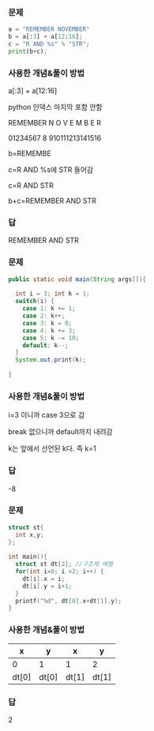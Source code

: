 ### 문제

```python
a = "REMEMBER NOVEMBER"
b = a[:3] + a[12:16];
c = "R AND %s" % "STR";
print(b+c);
```

### 사용한 개념&풀이 방법

a[:3] + a[12:16] 

python 인덱스 마지막 포함 안함

REMEMBER   N O V E  M B E R

01234567  8 910111213141516

b=REMEMBE

c=R AND %s에 STR 들어감

c=R AND STR

b+c=REMEMBER AND STR

### 답

REMEMBER AND STR

### 문제

```java
public static void main(String args[]){
  
  int i = 3; int k = 1; 
  switch(i) { 
    case 1: k += 1;
    case 2: k++;
    case 3: k = 0; 
    case 4: k += 3; 
    case 5: k -= 10; 
    default: k--; 
  }
  System.out.print(k); 
  
}
```

### 사용한 개념&풀이 방법

i=3 이니까 case 3으로 감

break 없으니까 default까지 내려감

k는 앞에서 선언된 k다. 즉 k=1

### 답

-8

### 문제

```c
struct st{ 
  int x,y;
}; 
 
int main(){
  struct st dt[2]; //구조체 배열
  for(int i=0; i <2; i++) {
    dt[i].x = i; 
    dt[i].y = i+1;  
  }
  printf("%d", dt[0].x+dt[1].y);  
}
```

### 사용한 개념&풀이 방법

| x | y | x | y |
| --- | --- | --- | --- |
| 0 | 1 | 1 | 2 |
| dt[0] | dt[0] | dt[1] | dt[1] |

### 답

2
